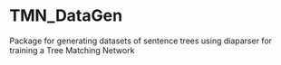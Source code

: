 # TMN_DataGen
Package for generating datasets of sentence trees using diaparser for training a Tree Matching Network
